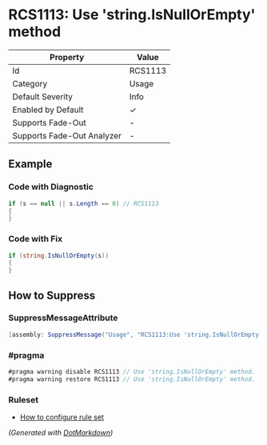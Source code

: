 # RCS1113: Use 'string\.IsNullOrEmpty' method

| Property                    | Value    |
| --------------------------- | -------- |
| Id                          | RCS1113  |
| Category                    | Usage    |
| Default Severity            | Info     |
| Enabled by Default          | &#x2713; |
| Supports Fade\-Out          | \-       |
| Supports Fade\-Out Analyzer | \-       |

## Example

### Code with Diagnostic

```csharp
if (s == null || s.Length == 0) // RCS1113
{
}
```

### Code with Fix

```csharp
if (string.IsNullOrEmpty(s))
{
}
```

## How to Suppress

### SuppressMessageAttribute

```csharp
[assembly: SuppressMessage("Usage", "RCS1113:Use 'string.IsNullOrEmpty' method.", Justification = "<Pending>")]
```

### \#pragma

```csharp
#pragma warning disable RCS1113 // Use 'string.IsNullOrEmpty' method.
#pragma warning restore RCS1113 // Use 'string.IsNullOrEmpty' method.
```

### Ruleset

* [How to configure rule set](../HowToConfigureAnalyzers.md)

*\(Generated with [DotMarkdown](http://github.com/JosefPihrt/DotMarkdown)\)*